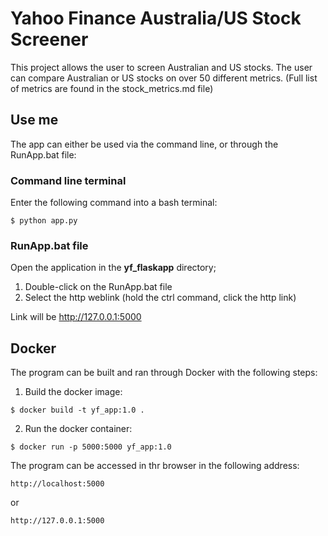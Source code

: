 # Yahoo Finance Australia/US Stock Screener
This project allows the user to screen Australian and US stocks.
The user can compare Australian or US stocks on over 50 different metrics.
(Full list of metrics are found in the stock_metrics.md file)


## Use me
The app can either be used via the command line, or through the RunApp.bat file:
### Command line terminal
Enter the following command into a bash terminal:
```
$ python app.py
```

### RunApp.bat file
Open the application in the **yf_flaskapp** directory;
1. Double-click on the RunApp.bat file
2. Select the http weblink (hold the ctrl command, click the http link)

Link will be http://127.0.0.1:5000

## Docker
The program can be built and ran through Docker with the following steps:
1. Build the docker image:
```
$ docker build -t yf_app:1.0 .
```

2. Run the docker container:
```
$ docker run -p 5000:5000 yf_app:1.0
```

The program can be accessed in thr browser in the following address:
```
http://localhost:5000
```
or
```
http://127.0.0.1:5000
```